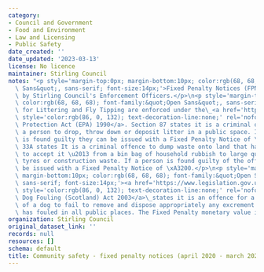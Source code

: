 ```yaml
---
category:
- Council and Government
- Food and Environment
- Law and Licensing
- Public Safety
date_created: ''
date_updated: '2023-03-13'
license: No licence
maintainer: Stirling Council
notes: "<p style='margin-top:0px; margin-bottom:10px; color:rgb(68, 68, 68); font-family:&quot;Open\
  \ Sans&quot;, sans-serif; font-size:14px;'>Fixed Penalty Notices (FPN) are issued\
  \ by Stirling Council's Enforcement Officers.</p>\n<p style='margin-top:0px; margin-bottom:10px;\
  \ color:rgb(68, 68, 68); font-family:&quot;Open Sans&quot;, sans-serif; font-size:14px;'>FPNs\
  \ for Littering and Fly Tipping are enforced under the\_<a href='https://www.legislation.gov.uk/ukpga/1990/43/contents'\
  \ style='color:rgb(86, 0, 132); text-decoration-line:none;' rel='nofollow ugc'>Environmental\
  \ Protection Act (EPA) 1990</a>. Section 87 states it is a criminal offence for\
  \ a person to drop, throw down or deposit litter in a public space. If a person\
  \ is found guilty they can be issued with a Fixed Penalty Notice of \xA380. Section\
  \ 33A states It is a criminal offence to dump waste onto land that has no licence\
  \ to accept it \u2013 from a bin bag of household rubbish to large quantities of\
  \ tyres or construction waste. If a person is found guilty of the offence they can\
  \ be issued with a Fixed Penalty Notice of \xA3200.</p>\n<p style='margin-top:0px;\
  \ margin-bottom:10px; color:rgb(68, 68, 68); font-family:&quot;Open Sans&quot;,\
  \ sans-serif; font-size:14px;'><a href='https://www.legislation.gov.uk/asp/2003/12/contents'\
  \ style='color:rgb(86, 0, 132); text-decoration-line:none;' rel='nofollow ugc'>The\
  \ Dog Fouling (Scotland) Act 2003</a>\_states it is an offence for a person in charge\
  \ of a dog to fail to remove and dispose appropriately any excrement after the dog\
  \ has fouled in all public places. The Fixed Penalty monetary value is \xA380.</p>"
organization: Stirling Council
original_dataset_link: ''
records: null
resources: []
schema: default
title: Community safety - fixed penalty notices (april 2020 - march 2021)
---
```

